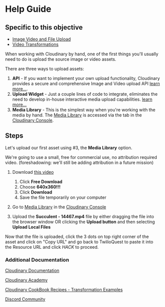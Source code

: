 # Help Guide

## Specific to this objective
* [Image Video and File Upload](https://cloudinary.com/documentation/image_video_and_file_upload?utm_source=twilio&utm_medium=event&utm_campaign=cloudinary-twilioquest-2021)
* [Video Transformations](https://cloudinary.com/documentation/video_manipulation_and_delivery?utm_source=twilio&utm_medium=event&utm_campaign=cloudinary-twilioquest-2021)

When working with Cloudinary by hand, one of the first things you'll usually need to do is upload the source image or video assets.

There are three ways to upload assets:
1. **API** - If you want to implement your own upload functionality, Cloudinary provides a secure and comprehensive Image and Video upload API [learn more...](https://cloudinary.com/documentation/upload_images#uploading_with_a_direct_call_to_the_rest_api?utm_source=twilio&utm_medium=event&utm_campaign=cloudinary-twilioquest-2021).
2. **Upload Widget** - Just a couple lines of code to integrate, eliminates the need to develop in-house interactive media upload capabilities. [learn more...](https://cloudinary.com/documentation/upload_widget?utm_source=twilio&utm_medium=event&utm_campaign=cloudinary-twilioquest-2021)
3. **Media Library** - This is the simplest way when you're working with the media by hand. The [Media Library](https://cloudinary.com/console/media_library?utm_source=twilio&utm_medium=event&utm_campaign=cloudinary-twilioquest-2021) is accessed via the tab in the [Cloudinary Console](https://cloudinary.com/console?utm_source=twilio&utm_medium=event&utm_campaign=cloudinary-twilioquest-2021).

## Steps
Let's upload our first asset using #3, the **Media Library** option. 

We're going to use a small, free for commercial use, no attribution required video. (foreshadowing: we'll still be adding attribution in a future mission)

1. Download [this video](https://pixabay.com/videos/succulent-lemon-pig-face-flower-14467/)
    1. Click **Free Download**
    2. Choose **640x360!!!**
    3. Click **Download**
    4. Save the file temporarily on your computer
2. Go to [Media Library](https://cloudinary.com/console/media_library?utm_source=twilio&utm_medium=event&utm_campaign=cloudinary-twilioquest-2021) in the [Cloudinary Console](https://cloudinary.com/console?utm_source=twilio&utm_medium=event&utm_campaign=cloudinary-twilioquest-2021) 

3. Upload the **Succulent - 14467.mp4** file by either dragging the file into the browser window OR clicking the **Upload button** and then selecting **Upload Local Files**

Now that the file is uploaded, click the 3 dots on top right corner of the asset and click on "Copy URL" and go back to TwilioQuest to paste it into the Resource URL and click _HACK_ to proceed.


### Additional Documentation

[Cloudinary Documentation](https://cloudinary.com/documentation?utm_source=twilio&utm_medium=event&utm_campaign=cloudinary-twilioquest-2021)

[Cloudinary Academy](https://training.cloudinary.com?utm_source=twilio&utm_medium=event&utm_campaign=cloudinary-twilioquest-2021)

[Cloudinary CookBook Recipes - Transformation Examples](https://cloudinary.com/cookbook?utm_source=twilio&utm_medium=event&utm_campaign=cloudinary-twilioquest-2021)

[Discord Community](https://discord.gg/CCsubwFbvd)